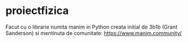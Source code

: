 # proiectfizica

Facut cu o librarie numita manim in Python creata initial de 3b1b (Grant Sanderson) si mentinuta de comunitate: https://www.manim.community/

